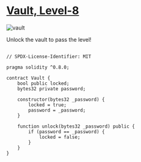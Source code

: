 # [Vault, Level-8](https://ethernaut.openzeppelin.com/level/0xB7257D8Ba61BD1b3Fb7249DCd9330a023a5F3670)

![vault](https://ethernaut.openzeppelin.com/imgs/BigLevel8.svg)

Unlock the vault to pass the level!

##

```solidity
// SPDX-License-Identifier: MIT

pragma solidity ^0.8.0;

contract Vault {
    bool public locked;
    bytes32 private password;

    constructor(bytes32 _password) {
        locked = true;
        password = _password;
    }

    function unlock(bytes32 _password) public {
        if (password == _password) {
            locked = false;
        }
    }
}
```
